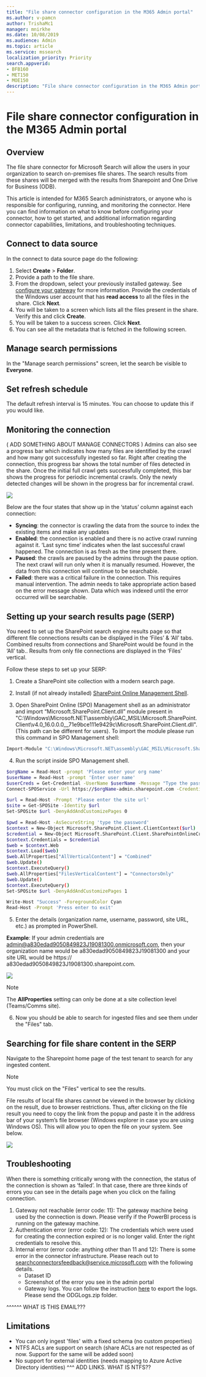 ```yaml
---
title: "File share connector configuration in the M365 Admin portal"
ms.author: v-pamcn
author: TrishaMc1
manager: mnirkhe
ms.date: 10/08/2019
ms.audience: Admin
ms.topic: article
ms.service: mssearch
localization_priority: Priority
search.appverid:
- BFB160
- MET150
- MOE150
description: "File share connector configuration in the M365 Admin portal."
---
```


# File share connector configuration in the M365 Admin portal

## Overview
The file share connector for Microsoft Search will allow the users in your organization to search on-premises file shares. The search results from these shares will be merged with the results from Sharepoint and One Drive for Business (ODB).

This article is intended for M365 Search administrators, or anyone who is responsible for configuring, running, and monitoring the connector. Here you can find information on what to know before configuring your connector, how to get started, and additional information regarding connector capabilities, limitations, and troubleshooting techniques.

## Connect to data source
In the connect to data source page do the following:
1. Select **Create** > **Folder**.
2. Provide a path to the file share.
3. From the dropdown, select your previously installed gateway. See [configure your gateway](configure-gateway.md) for more information. Provide the credentials of the Windows user account that has **read access** to all the files in the share. Click **Next**.
4. You will be taken to a screen which lists all the files present in the share. Verify this and click **Create**.
5. You will be taken to a success screen. Click **Next**.
6. You can see all the metadata that is fetched in the following screen.

## Manage search permissions
In the "Manage search permissions" screen, let the search be visible to **Everyone**.

## Set refresh schedule
The default refresh interval is 15 minutes. You can choose to update this if you would like.

## Monitoring the connection
( ADD SOMETHING ABOUT MANAGE CONNECTORS )
Admins can also see a progress bar which indicates how many files are identified by the crawl and how many got successfully ingested so far. Right after creating the connection, this progress bar shows the total number of files detected in the share. Once the initial full crawl gets successfully completed, this bar shows the progress for periodic incremental crawls. Only the newly detected changes will be shown in the progress bar for incremental crawl.

![](FS-monitor-connection.png)

Below are the four states that show up in the ‘status’ column against each connection:
* **Syncing**: the connector is crawling the data from the source to index the existing items and make any updates
* **Enabled**: the connection is enabled and there is no active crawl running against it. ‘Last sync time’ indicates when the last successful crawl happened. The connection is as fresh as the time present there.
* **Paused**: the crawls are paused by the admins through the pause option. The next crawl will run only when it is manually resumed. However, the data from this connection will continue to be searchable.
* **Failed**: there was a critical failure in the connection. This requires manual intervention. The admin needs to take appropriate action based on the error message shown. Data which was indexed until the error occurred will be searchable.

## Setting up your search results page (SERP)
You need to set up the SharePoint search engine results page so that different file connections results can be displayed in the ‘Files’ & ‘All’ tabs. Combined results from connections and SharePoint would be found in the ‘All’ tab.. Results from only file connections are displayed in the ‘Files’ vertical. 

Follow these steps to set up your SERP:
1. Create a SharePoint site collection with a modern search page.

2.	Install (if not already installed) [SharePoint Online Management Shell](https://www.microsoft.com/en-us/download/details.aspx?id=35588).

3. Open SharePoint Online (SPO) Management shell as an administrator and import “Microsoft.SharePoint.Client.dll” module present in "C:\Windows\Microsoft.NET\assembly\GAC_MSIL\Microsoft.SharePoint.Client\v4.0_16.0.0.0__71e9bce111e9429c\Microsoft.SharePoint.Client.dll". (This path can be different for users). 
To import the module please run this command in SPO Management shell:
```bash
Import-Module "C:\Windows\Microsoft.NET\assembly\GAC_MSIL\Microsoft.SharePoint.Client\v4.0_16.0.0.0__71e9bce111e9429c\Microsoft.SharePoint.Client.dll" 
```

4. Run the script inside SPO Management shell.
```bash
$orgName = Read-Host -prompt 'Please enter your org name'
$userName = Read-Host -prompt 'Enter user name'
$userCreds = Get-Credential -UserName $userName -Message "Type the password"
Connect-SPOService -Url https://$orgName-admin.sharepoint.com -Credential $userCreds

$url = Read-Host -Prompt 'Please enter the site url'
$site = Get-SPOSite -Identity $url
Set-SPOSite $url -DenyAddAndCustomizePages 0

$pwd = Read-Host -AsSecureString 'type the password'
$context = New-Object Microsoft.SharePoint.Client.ClientContext($url)
$credential = New-Object Microsoft.SharePoint.Client.SharePointOnlineCredentials($userName, $pwd)
$context.Credentials = $credential
$web = $context.Web
$context.Load($web)
$web.AllProperties["AllVerticalContent"] = "Combined"
$web.Update()
$context.ExecuteQuery()
$web.AllProperties["FilesVerticalContent"] = "ConnectorsOnly"
$web.Update()
$context.ExecuteQuery()
Set-SPOSite $url -DenyAddAndCustomizePages 1

Write-Host "Success" -ForegroundColor Cyan
Read-Host -Prompt 'Press enter to exit'
```

5. Enter the details (organization name, username, password, site URL, etc.) as prompted in PowerShell.

**Example**: If your admin credentials are admin@a830edad9050849823J19081300.onmicrosoft.com, then your organization name would be a830edad9050849823J19081300 and your site URL would be https:// a830edad9050849823J19081300.sharepoint.com.

![](SPOdetails.png)

> [!NOTE]
> The **AllProperties** setting can only be done at a site collection level (Teams/Comms site).

6. Now you should be able to search for ingested files and see them under the "Files" tab. 

## Searching for file share content in the SERP
Navigate to the Sharepoint home page of the test tenant to search for any ingested content.

> [!NOTE]
> You must click on the "Files" vertical to see the results.

File results of local file shares cannot be viewed in the browser by clicking on the result, due to browser restrictions. Thus, after clicking on the file result you need to copy the link from the popup and paste it in the address bar of your system’s file browser (Windows explorer in case you are using Windows OS). This will allow you to open the file on your system. See below.

![](fileshare-search.png)

## Troubleshooting
When there is something critically wrong with the connection, the status of the connection is shown as ‘failed’. In that case, there are three kinds of errors you can see in the details page when you click on the failing connection.
1. Gateway not reachable (error code: 11): The gateway machine being used by the connection is down. Please verify if the PowerBI process is running on the gateway machine.
2. Authentication error (error code: 12): The credentials which were used for creating the connection expired or is no longer valid. Enter the right credentials to resolve this.
3. Internal error (error code: anything other than 11 and 12): There is some error in the connector infrastructure. Please reach out to [searchconnectorsfeedback@service.microsoft.com](searchconnectorsfeedback@service.microsoft.com) with the following details.
    * Dataset ID
    * Screenshot of the error you see in the admin portal
    * Gateway logs. You can follow the instruction [here](https://docs.microsoft.com/en-us/data-integration/gateway/service-gateway-tshoot#collect-logs-from-the-on-premises-data-gateway-app) to export the logs. Please send the ODGLogs.zip folder.

^^^^^^ WHAT IS THIS EMAIL???

## Limitations
* You can only ingest 'files' with a fixed schema (no custom properties)
* NTFS ACLs are support on search (share ACLs are not respected as of now. Support for the same will be added soon)
* No support for external identities (needs mapping to Azure Active Directory identities)
^^^ ADD LINKS. WHAT IS NTFS??


